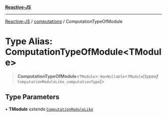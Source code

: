 [**Reactive-JS**](../../README.md)

***

[Reactive-JS](../../README.md) / [computations](../README.md) / ComputationTypeOfModule

# Type Alias: ComputationTypeOfModule\<TModule\>

> **ComputationTypeOfModule**\<`TModule`\>: `NonNullable`\<`TModule`\[*typeof* `ComputationModuleLike_computationType`\]\>

## Type Parameters

• **TModule** *extends* [`ComputationModuleLike`](../interfaces/ComputationModuleLike.md)
